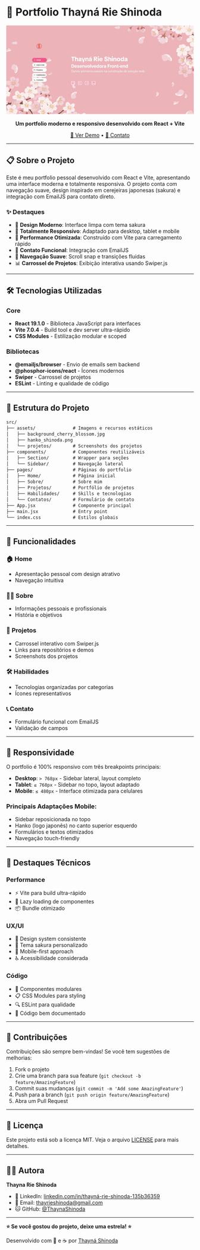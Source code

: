 # 🌸 Portfolio Thayná Rie Shinoda

<div align="center">

![Portfolio Banner](./src/assets/screen_portfolio.png)

**Um portfolio moderno e responsivo desenvolvido com React + Vite**

[🚀 Ver Demo](https://portfolio2025.vercel.app) • [📧 Contato](mailto:thayrieshinoda@gmail.com)

</div>

---

## 📋 Sobre o Projeto

Este é meu portfolio pessoal desenvolvido com React e Vite, apresentando uma interface moderna e totalmente responsiva. O projeto conta com navegação suave, design inspirado em cerejeiras japonesas (sakura) e integração com EmailJS para contato direto.

### ✨ Destaques

- 🎨 **Design Moderno**: Interface limpa com tema sakura
- 📱 **Totalmente Responsivo**: Adaptado para desktop, tablet e mobile
- 🚀 **Performance Otimizada**: Construído com Vite para carregamento rápido
- 📧 **Contato Funcional**: Integração com EmailJS
- 🎯 **Navegação Suave**: Scroll snap e transições fluidas
- 📊 **Carrossel de Projetos**: Exibição interativa usando Swiper.js

---

## 🛠️ Tecnologias Utilizadas

### Core

- **React 19.1.0** - Biblioteca JavaScript para interfaces
- **Vite 7.0.4** - Build tool e dev server ultra-rápido
- **CSS Modules** - Estilização modular e scoped

### Bibliotecas

- **@emailjs/browser** - Envio de emails sem backend
- **@phosphor-icons/react** - Ícones modernos
- **Swiper** - Carrossel de projetos
- **ESLint** - Linting e qualidade de código

---

## 📁 Estrutura do Projeto

```
src/
├── assets/              # Imagens e recursos estáticos
│   ├── background_cherry_blossom.jpg
│   ├── hanko_shinoda.png
│   └── projetos/        # Screenshots dos projetos
├── components/          # Componentes reutilizáveis
│   ├── Section/         # Wrapper para seções
│   └── Sidebar/         # Navegação lateral
├── pages/               # Páginas do portfolio
│   ├── Home/            # Página inicial
│   ├── Sobre/           # Sobre mim
│   ├── Projetos/        # Portfólio de projetos
│   ├── Habilidades/     # Skills e tecnologias
│   └── Contatos/        # Formulário de contato
├── App.jsx              # Componente principal
├── main.jsx             # Entry point
└── index.css            # Estilos globais
```

---

## 🎨 Funcionalidades

### 🏠 **Home**

- Apresentação pessoal com design atrativo
- Navegação intuitiva

### 👩‍💻 **Sobre**

- Informações pessoais e profissionais
- História e objetivos

### 🚀 **Projetos**

- Carrossel interativo com Swiper.js
- Links para repositórios e demos
- Screenshots dos projetos

### 🛠️ **Habilidades**

- Tecnologias organizadas por categorias
- Ícones representativos

### 📞 **Contato**

- Formulário funcional com EmailJS
- Validação de campos

---

## 📱 Responsividade

O portfolio é 100% responsivo com três breakpoints principais:

- **Desktop**: `> 768px` - Sidebar lateral, layout completo
- **Tablet**: `≤ 768px` - Sidebar no topo, layout adaptado
- **Mobile**: `≤ 480px` - Interface otimizada para celulares

### Principais Adaptações Mobile:

- Sidebar reposicionada no topo
- Hanko (logo japonês) no canto superior esquerdo
- Formulários e textos otimizados
- Navegação touch-friendly

---

## 🎯 Destaques Técnicos

### Performance

- ⚡ Vite para build ultra-rápido
- 🔄 Lazy loading de componentes
- 📦 Bundle otimizado

### UX/UI

- 🎨 Design system consistente
- 🌸 Tema sakura personalizado
- 📱 Mobile-first approach
- ♿ Acessibilidade considerada

### Código

- 🧩 Componentes modulares
- 📋 CSS Modules para styling
- 🔍 ESLint para qualidade
- 📝 Código bem documentado

---

## 🤝 Contribuições

Contribuições são sempre bem-vindas! Se você tem sugestões de melhorias:

1. Fork o projeto
2. Crie uma branch para sua feature (`git checkout -b feature/AmazingFeature`)
3. Commit suas mudanças (`git commit -m 'Add some AmazingFeature'`)
4. Push para a branch (`git push origin feature/AmazingFeature`)
5. Abra um Pull Request

---

## 📄 Licença

Este projeto está sob a licença MIT. Veja o arquivo [LICENSE](LICENSE) para mais detalhes.

---

## 👩‍💻 Autora

**Thayna Rie Shinoda**

- 💼 LinkedIn: [linkedin.com/in/thayná-rie-shinoda-135b36359](https://www.linkedin.com/in/thayn%C3%A1-rie-shinoda-135b36359/)
- 📧 Email: thayrieshinoda@gmail.com
- 🐱 GitHub: [@ThaynaShinoda](https://github.com/ThaynaShinoda)

---

**⭐ Se você gostou do projeto, deixe uma estrela! ⭐**

Desenvolvido com 💖 e ☕ por [Thayná Shinoda](https://github.com/ThaynaShinoda)

</div>
